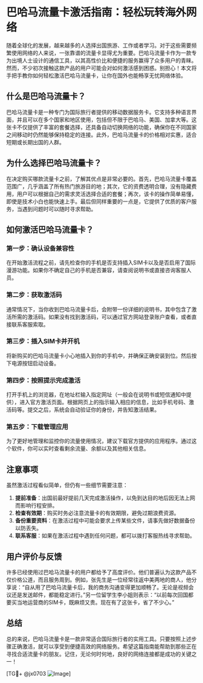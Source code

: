 # 巴哈马流量卡激活指南：轻松玩转海外网络

随着全球化的发展，越来越多的人选择出国旅游、工作或者学习。对于这些需要频繁使用网络的人来说，一张靠谱的流量卡显得尤为重要。巴哈马流量卡作为一款专为出境人士设计的通信工具，以其高性价比和便捷的服务赢得了众多用户的青睐。然而，不少初次接触这款产品的用户可能会对如何激活感到困惑。别担心！本文将手把手教你如何轻松激活巴哈马流量卡，让你在国外也能畅享无忧网络体验。

## 什么是巴哈马流量卡？

巴哈马流量卡是一种专门为国际旅行者提供的移动数据服务卡。它支持多种语言界面，并且可以在多个国家和地区使用，包括但不限于巴哈马、美国、加拿大等。这张卡不仅提供了丰富的套餐选择，还具备自动切换网络的功能，确保你在不同国家之间移动时仍然能够保持稳定的连接。此外，巴哈马流量卡的价格相对实惠，适合短期或长期出国的人群。

## 为什么选择巴哈马流量卡？

在决定购买哪款流量卡之前，了解其优点是非常必要的。首先，巴哈马流量卡覆盖范围广，几乎涵盖了所有热门旅游目的地；其次，它的资费透明合理，没有隐藏费用，用户可以根据自己的需求灵活选择合适的套餐；再次，该卡的操作简单易懂，即使是技术小白也能快速上手。最后但同样重要的一点是，它提供了优质的客户服务，当遇到问题时可以随时寻求帮助。

## 如何激活巴哈马流量卡？

### 第一步：确认设备兼容性
在开始激活流程之前，请先检查你的手机是否支持插入SIM卡以及是否启用了国际漫游功能。如果你不确定自己的手机是否兼容，请查阅说明书或直接咨询客服人员。

### 第二步：获取激活码
通常情况下，当你收到巴哈马流量卡后，会附带一份详细的说明书，其中包含了激活所需的激活码。如果没有找到激活码，可以通过官方网站登录账户查看，或者直接联系客服索取。

### 第三步：插入SIM卡并开机
将新购买的巴哈马流量卡小心地插入到你的手机中，并确保正确安装到位。然后按下电源按钮启动设备。

### 第四步：按照提示完成激活
打开手机上的浏览器，在地址栏输入指定网址（一般会在说明书或短信通知中提供），进入官方激活页面。根据网页上的指示输入相应的信息，比如手机号码、激活码等。提交之后，系统会自动验证你的身份，并告知激活结果。

### 第五步：下载管理应用
为了更好地管理和监控你的流量使用情况，建议下载官方提供的应用程序。通过这个软件，你可以实时查看剩余流量、余额以及其他相关信息。

## 注意事项

虽然激活过程看似简单，但仍有一些细节需要注意：

1. **提前准备**：出国前最好提前几天完成激活操作，以免到达目的地后因无法上网而影响行程安排。
2. **检查有效期**：购买时务必注意流量卡的有效期限，避免过期浪费资源。
3. **备份重要资料**：在激活过程中可能会要求上传某些文件，请事先做好数据备份以防丢失。
4. **联系客服**：如果在激活过程中遇到任何问题，都可以拨打客服热线寻求帮助。

## 用户评价与反馈

许多已经使用过巴哈马流量卡的用户都给予了高度评价。他们普遍认为这款产品不仅价格公道，而且服务周到。例如，张先生是一位经常往返中美两地的商人，他分享说：“自从用了巴哈马流量卡后，我的商务沟通变得更加顺畅了。无论是视频会议还是发送邮件，都能稳定进行。”另一位留学生李小姐则表示：“以前每次回国都要买当地运营商的SIM卡，既麻烦又贵。现在有了这张卡，省了不少心。”

## 总结

总的来说，巴哈马流量卡是一款非常适合国际旅行者的实用工具。只要按照上述步骤正确激活，就可以享受到便捷高效的网络服务。希望这篇指南能帮助到那些正在寻找合适流量卡的朋友。记住，无论何时何地，良好的网络连接都是成功的关键之一！

[TG💪+ @jx0703 ![Image](https://github.com/user-attachments/assets/dbca1d08-cadb-493c-b0ec-ad6f7a83f270)]